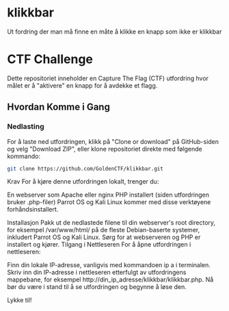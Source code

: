 # klikkbar
Ut fordring der man må finne en måte å klikke en knapp som ikke er klikkbar


# CTF Challenge

Dette repositoriet inneholder en Capture The Flag (CTF) utfordring hvor målet er å "aktivere" en knapp for å avdekke et flagg.

## Hvordan Komme i Gang

### Nedlasting

For å laste ned utfordringen, klikk på "Clone or download" på GitHub-siden og velg "Download ZIP", eller klone repositoriet direkte med følgende kommando:

```bash
git clone https://github.com/GoldenCTF/klikkbar.git

```

Krav
For å kjøre denne utfordringen lokalt, trenger du:

En webserver som Apache eller nginx
PHP installert (siden utfordringen bruker .php-filer)
Parrot OS og Kali Linux kommer med disse verktøyene forhåndsinstallert.

Installasjon
Pakk ut de nedlastede filene til din webserver's root directory, for eksempel /var/www/html/ på de fleste Debian-baserte systemer, inkludert Parrot OS og Kali Linux.
Sørg for at webserveren og PHP er installert og kjører.
Tilgang i Nettleseren
For å åpne utfordringen i nettleseren:

Finn din lokale IP-adresse, vanligvis med kommandoen ip a i terminalen.
Skriv inn din IP-adresse i nettleseren etterfulgt av utfordringens mappebane, for eksempel http://din_ip_adresse/klikkbar/klikkbar.php.
Nå bør du være i stand til å se utfordringen og begynne å løse den.

Lykke til!
